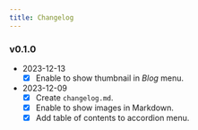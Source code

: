 ```yaml
---
title: Changelog
---
```



### v0.1.0

- 2023-12-13
  - [x] Enable to show thumbnail in *Blog* menu.
- 2023-12-09
  - [x] Create `changelog.md`.
  - [x] Enable to show images in Markdown.
  - [x] Add table of contents to accordion menu.